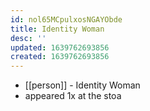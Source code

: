 ```yaml
---
id: nol65MCpulxosNGAYObde
title: Identity Woman
desc: ''
updated: 1639762693856
created: 1639762693856
---
```



- [[person]] - Identity Woman
- appeared 1x at the stoa
